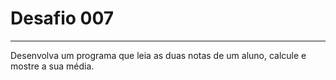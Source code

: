 # Desafio **007**
---
Desenvolva um programa que leia as duas notas de um aluno, calcule e mostre a sua média.